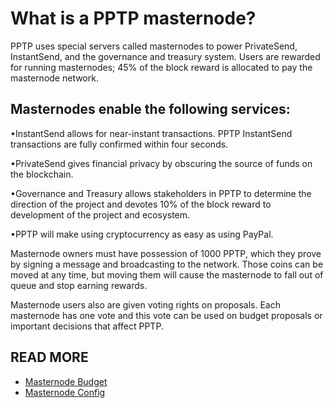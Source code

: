 What is a PPTP masternode?
===========================

PPTP uses special servers called masternodes to power PrivateSend, InstantSend, and the governance and treasury system. Users are rewarded for running masternodes; 45% of the block reward is allocated to pay the masternode network.

Masternodes enable the following services:
-------------------------------------------
•InstantSend allows for near-instant transactions. PPTP InstantSend transactions are fully confirmed within four seconds.

•PrivateSend gives financial privacy by obscuring the source of funds on the blockchain.

•Governance and Treasury allows stakeholders in PPTP to determine the direction of the project and devotes 10% of the block reward to development of the project and ecosystem.

•PPTP will make using cryptocurrency as easy as using PayPal.


Masternode owners must have possession of 1000 PPTP, which they prove by signing a message and broadcasting to the network. Those coins can be moved at any time, but moving them will cause the masternode to fall out of queue and stop earning rewards.


Masternode users also are given voting rights on proposals. Each masternode has one vote and this vote can be used on budget proposals or important decisions that affect PPTP.

READ MORE
----------
- [Masternode Budget](masternode-budget.md)
- [Masternode Config](masternode_conf.md)
